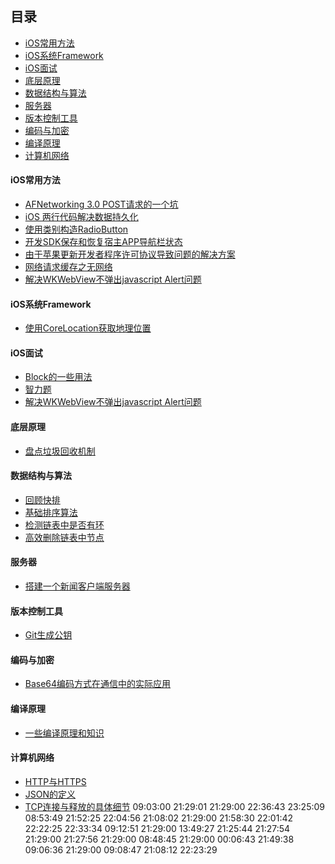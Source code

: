 ## 目录
- [iOS常用方法](#iOS常用方法)
- [iOS系统Framework](#iOS系统Framework)
- [iOS面试](#iOS面试)
- [底层原理](#底层原理)
- [数据结构与算法](#数据结构与算法)
- [服务器](#服务器)
- [版本控制工具](#版本控制工具)
- [编码与加密](#编码与加密)
- [编译原理](#编译原理)
- [计算机网络](#计算机网络)



#### iOS常用方法
- [AFNetworking 3.0 POST请求的一个坑](https://github.com/wanghanfeng/iOS_Tip/blob/master/iOS%E5%B8%B8%E7%94%A8%E6%96%B9%E6%B3%95/AFNetworking%203.0%20POST%E8%AF%B7%E6%B1%82%E7%9A%84%E4%B8%80%E4%B8%AA%E5%9D%91.md)
- [iOS 两行代码解决数据持久化](https://github.com/wanghanfeng/iOS_Tip/blob/master/iOS%E5%B8%B8%E7%94%A8%E6%96%B9%E6%B3%95/iOS%20%E4%B8%A4%E8%A1%8C%E4%BB%A3%E7%A0%81%E8%A7%A3%E5%86%B3%E6%95%B0%E6%8D%AE%E6%8C%81%E4%B9%85%E5%8C%96.md)
- [使用类别构造RadioButton](https://github.com/wanghanfeng/iOS_Tip/blob/master/iOS%E5%B8%B8%E7%94%A8%E6%96%B9%E6%B3%95/%E4%BD%BF%E7%94%A8%E7%B1%BB%E5%88%AB%E6%9E%84%E9%80%A0RadioButton.md)
- [开发SDK保存和恢复宿主APP导航栏状态](https://github.com/wanghanfeng/iOS_Tip/blob/master/iOS%E5%B8%B8%E7%94%A8%E6%96%B9%E6%B3%95/%E5%BC%80%E5%8F%91SDK%E4%BF%9D%E5%AD%98%E5%92%8C%E6%81%A2%E5%A4%8D%E5%AE%BF%E4%B8%BBAPP%E5%AF%BC%E8%88%AA%E6%A0%8F%E7%8A%B6%E6%80%81.md)
- [由于苹果更新开发者程序许可协议导致问题的解决方案](https://github.com/wanghanfeng/iOS_Tip/blob/master/iOS%E5%B8%B8%E7%94%A8%E6%96%B9%E6%B3%95/%E7%94%B1%E4%BA%8E%E8%8B%B9%E6%9E%9C%E6%9B%B4%E6%96%B0%E5%BC%80%E5%8F%91%E8%80%85%E7%A8%8B%E5%BA%8F%E8%AE%B8%E5%8F%AF%E5%8D%8F%E8%AE%AE%E5%AF%BC%E8%87%B4%E9%97%AE%E9%A2%98%E7%9A%84%E8%A7%A3%E5%86%B3%E6%96%B9%E6%A1%88.md)
- [网络请求缓存之无网络](https://github.com/wanghanfeng/iOS_Tip/blob/master/iOS%E5%B8%B8%E7%94%A8%E6%96%B9%E6%B3%95/%E7%BD%91%E7%BB%9C%E8%AF%B7%E6%B1%82%E7%BC%93%E5%AD%98%E4%B9%8B%E6%97%A0%E7%BD%91%E7%BB%9C.md)
- [解决WKWebView不弹出javascript Alert问题](https://github.com/wanghanfeng/iOS_Tip/blob/master/iOS%E5%B8%B8%E7%94%A8%E6%96%B9%E6%B3%95/%E8%A7%A3%E5%86%B3WKWebView%E4%B8%8D%E5%BC%B9%E5%87%BAjavascript%20Alert%E9%97%AE%E9%A2%98.md)


#### iOS系统Framework
- [使用CoreLocation获取地理位置](https://github.com/wanghanfeng/iOS_Tip/blob/master/iOS%E7%B3%BB%E7%BB%9FFramework/%E4%BD%BF%E7%94%A8CoreLocation%E8%8E%B7%E5%8F%96%E5%9C%B0%E7%90%86%E4%BD%8D%E7%BD%AE.md)


#### iOS面试
- [Block的一些用法](https://github.com/wanghanfeng/iOS_Tip/blob/master/iOS%E9%9D%A2%E8%AF%95/Block%E7%9A%84%E4%B8%80%E4%BA%9B%E7%94%A8%E6%B3%95.md)
- [智力题](https://github.com/wanghanfeng/iOS_Tip/blob/master/iOS%E9%9D%A2%E8%AF%95/%E6%99%BA%E5%8A%9B%E9%A2%98.md)
- [解决WKWebView不弹出javascript Alert问题](https://github.com/wanghanfeng/iOS_Tip/blob/master/iOS%E9%9D%A2%E8%AF%95/%E8%A7%A3%E5%86%B3WKWebView%E4%B8%8D%E5%BC%B9%E5%87%BAjavascript%20Alert%E9%97%AE%E9%A2%98.md)

#### 底层原理
- [盘点垃圾回收机制](https://github.com/wanghanfeng/iOS_Tip/blob/master/%E5%BA%95%E5%B1%82%E5%8E%9F%E7%90%86/%E7%9B%98%E7%82%B9%E5%9E%83%E5%9C%BE%E5%9B%9E%E6%94%B6%E6%9C%BA%E5%88%B6.md)


#### 数据结构与算法
- [回顾快排](https://github.com/wanghanfeng/iOS_Tip/blob/master/%E6%95%B0%E6%8D%AE%E7%BB%93%E6%9E%84%E4%B8%8E%E7%AE%97%E6%B3%95/%E5%9B%9E%E9%A1%BE%E5%BF%AB%E6%8E%92.md)
- [基础排序算法](https://github.com/wanghanfeng/iOS_Tip/blob/master/%E6%95%B0%E6%8D%AE%E7%BB%93%E6%9E%84%E4%B8%8E%E7%AE%97%E6%B3%95/%E5%9F%BA%E7%A1%80%E6%8E%92%E5%BA%8F%E7%AE%97%E6%B3%95.md)
- [检测链表中是否有环](https://github.com/wanghanfeng/iOS_Tip/blob/master/%E6%95%B0%E6%8D%AE%E7%BB%93%E6%9E%84%E4%B8%8E%E7%AE%97%E6%B3%95/%E6%A3%80%E6%B5%8B%E9%93%BE%E8%A1%A8%E4%B8%AD%E6%98%AF%E5%90%A6%E6%9C%89%E7%8E%AF.md)
- [高效删除链表中节点](https://github.com/wanghanfeng/iOS_Tip/blob/master/%E6%95%B0%E6%8D%AE%E7%BB%93%E6%9E%84%E4%B8%8E%E7%AE%97%E6%B3%95/%E9%AB%98%E6%95%88%E5%88%A0%E9%99%A4%E9%93%BE%E8%A1%A8%E4%B8%AD%E8%8A%82%E7%82%B9.md)


#### 服务器
- [搭建一个新闻客户端服务器](https://github.com/wanghanfeng/iOS_Tip/blob/master/%E6%9C%8D%E5%8A%A1%E5%99%A8/%E6%90%AD%E5%BB%BA%E4%B8%80%E4%B8%AA%E6%96%B0%E9%97%BB%E5%AE%A2%E6%88%B7%E7%AB%AF%E6%9C%8D%E5%8A%A1%E5%99%A8.md)

#### 版本控制工具
- [Git生成公钥](https://github.com/wanghanfeng/iOS_Tip/blob/master/%E7%89%88%E6%9C%AC%E6%8E%A7%E5%88%B6%E5%B7%A5%E5%85%B7/git/Git%E7%94%9F%E6%88%90%E5%85%AC%E9%92%A5.md)

#### 编码与加密
- [Base64编码方式在通信中的实际应用](https://github.com/wanghanfeng/iOS_Tip/blob/master/%E7%BC%96%E7%A0%81%E4%B8%8E%E5%8A%A0%E5%AF%86/Base64%E7%BC%96%E7%A0%81%E6%96%B9%E5%BC%8F%E5%9C%A8%E9%80%9A%E4%BF%A1%E4%B8%AD%E7%9A%84%E5%AE%9E%E9%99%85%E5%BA%94%E7%94%A8.md)

#### 编译原理
- [一些编译原理和知识](https://github.com/wanghanfeng/iOS_Tip/blob/master/%E7%BC%96%E8%AF%91%E5%8E%9F%E7%90%86/%E4%B8%80%E4%BA%9B%E7%BC%96%E8%AF%91%E5%8E%9F%E7%90%86%E5%92%8C%E7%9F%A5%E8%AF%86.md)

#### 计算机网络
- [HTTP与HTTPS](https://github.com/wanghanfeng/iOS_Tip/blob/master/%E8%AE%A1%E7%AE%97%E6%9C%BA%E7%BD%91%E7%BB%9C/HTTP%E4%B8%8EHTTPS.md)
- [JSON的定义](https://github.com/wanghanfeng/iOS_Tip/blob/master/%E8%AE%A1%E7%AE%97%E6%9C%BA%E7%BD%91%E7%BB%9C/JSON%E7%9A%84%E5%AE%9A%E4%B9%89.md)
- [TCP连接与释放的具体细节](https://github.com/wanghanfeng/iOS_Tip/blob/master/%E8%AE%A1%E7%AE%97%E6%9C%BA%E7%BD%91%E7%BB%9C/TCP%E8%BF%9E%E6%8E%A5%E4%B8%8E%E9%87%8A%E6%94%BE%E7%9A%84%E5%85%B7%E4%BD%93%E7%BB%86%E8%8A%82.md)
09:03:00
21:29:01
21:29:00
22:36:43
23:25:09
08:53:49
21:52:25
22:04:56
21:08:02
21:29:00
21:58:30
22:01:42
22:22:25
22:33:34
09:12:51
21:29:00
13:49:27
21:25:44
21:27:54
21:29:00
21:27:56
21:29:00
08:48:45
21:29:00
00:06:43
21:49:38
09:06:36
21:29:00
09:08:47
21:08:12
22:23:29
